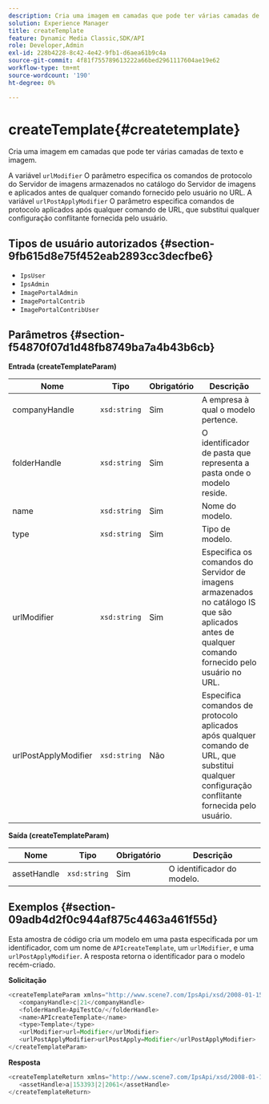 ```yaml
---
description: Cria uma imagem em camadas que pode ter várias camadas de texto e imagem.
solution: Experience Manager
title: createTemplate
feature: Dynamic Media Classic,SDK/API
role: Developer,Admin
exl-id: 228b4228-8c42-4e42-9fb1-d6aea61b9c4a
source-git-commit: 4f81f755789613222a66bed2961117604ae19e62
workflow-type: tm+mt
source-wordcount: '190'
ht-degree: 0%

---
```


# createTemplate{#createtemplate}

Cria uma imagem em camadas que pode ter várias camadas de texto e imagem.

A variável `urlModifier` O parâmetro especifica os comandos de protocolo do Servidor de imagens armazenados no catálogo do Servidor de imagens e aplicados antes de qualquer comando fornecido pelo usuário no URL. A variável `urlPostApplyModifier` O parâmetro especifica comandos de protocolo aplicados após qualquer comando de URL, que substitui qualquer configuração conflitante fornecida pelo usuário.

## Tipos de usuário autorizados {#section-9fb615d8e75f452eab2893cc3decfbe6}

* `IpsUser`
* `IpsAdmin`
* `ImagePortalAdmin`
* `ImagePortalContrib`
* `ImagePortalContribUser`

## Parâmetros {#section-f54870f07d1d48fb8749ba7a4b43b6cb}

**Entrada (createTemplateParam)**

| Nome | Tipo | Obrigatório | Descrição |
|---|---|---|---|
| companyHandle | `xsd:string` | Sim | A empresa à qual o modelo pertence. |
| folderHandle | `xsd:string` | Sim | O identificador de pasta que representa a pasta onde o modelo reside. |
| name | `xsd:string` | Sim | Nome do modelo. |
| type | `xsd:string` | Sim | Tipo de modelo. |
| urlModifier | `xsd:string` | Sim | Especifica os comandos do Servidor de imagens armazenados no catálogo IS que são aplicados antes de qualquer comando fornecido pelo usuário no URL. |
| urlPostApplyModifier | `xsd:string` | Não | Especifica comandos de protocolo aplicados após qualquer comando de URL, que substitui qualquer configuração conflitante fornecida pelo usuário. |

**Saída (createTemplateParam)**

| Nome | Tipo | Obrigatório | Descrição |
|---|---|---|---|
| assetHandle | `xsd:string` | Sim | O identificador do modelo. |

## Exemplos {#section-09adb4d2f0c944af875c4463a461f55d}

Esta amostra de código cria um modelo em uma pasta especificada por um identificador, com um nome de `APIcreateTemplate`, um `urlModifier`, e uma `urlPostApplyModifier`. A resposta retorna o identificador para o modelo recém-criado.

**Solicitação**

```java
<createTemplateParam xmlns="http://www.scene7.com/IpsApi/xsd/2008-01-15">
   <companyHandle>c|21</companyHandle>
   <folderHandle>ApiTestCo/</folderHandle>
   <name>APIcreateTemplate</name>
   <type>Template</type>
   <urlModifier>url=Modifier</urlModifier>
   <urlPostApplyModifier>urlPostApply=Modifier</urlPostApplyModifier>
</createTemplateParam>
```

**Resposta**

```java
<createTemplateReturn xmlns="http://www.scene7.com/IpsApi/xsd/2008-01-15">
   <assetHandle>a|153393|2|2061</assetHandle>
</createTemplateReturn>
```
